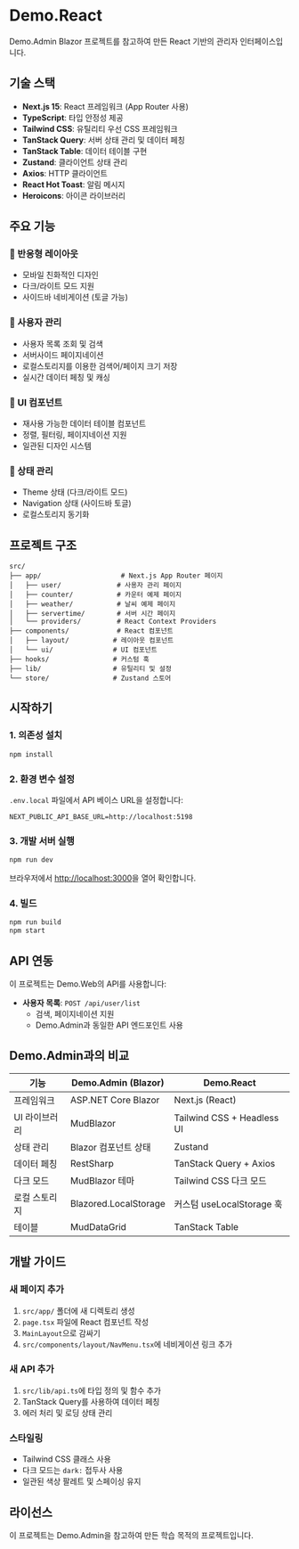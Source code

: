 # Demo.React

Demo.Admin Blazor 프로젝트를 참고하여 만든 React 기반의 관리자 인터페이스입니다.

## 기술 스택

- **Next.js 15**: React 프레임워크 (App Router 사용)
- **TypeScript**: 타입 안정성 제공
- **Tailwind CSS**: 유틸리티 우선 CSS 프레임워크
- **TanStack Query**: 서버 상태 관리 및 데이터 페칭
- **TanStack Table**: 데이터 테이블 구현
- **Zustand**: 클라이언트 상태 관리
- **Axios**: HTTP 클라이언트
- **React Hot Toast**: 알림 메시지
- **Heroicons**: 아이콘 라이브러리

## 주요 기능

### 📱 반응형 레이아웃
- 모바일 친화적인 디자인
- 다크/라이트 모드 지원
- 사이드바 네비게이션 (토글 가능)

### 👥 사용자 관리
- 사용자 목록 조회 및 검색
- 서버사이드 페이지네이션
- 로컬스토리지를 이용한 검색어/페이지 크기 저장
- 실시간 데이터 페칭 및 캐싱

### 🎨 UI 컴포넌트
- 재사용 가능한 데이터 테이블 컴포넌트
- 정렬, 필터링, 페이지네이션 지원
- 일관된 디자인 시스템

### 🔄 상태 관리
- Theme 상태 (다크/라이트 모드)
- Navigation 상태 (사이드바 토글)
- 로컬스토리지 동기화

## 프로젝트 구조

```
src/
├── app/                    # Next.js App Router 페이지
│   ├── user/              # 사용자 관리 페이지
│   ├── counter/           # 카운터 예제 페이지
│   ├── weather/           # 날씨 예제 페이지
│   ├── servertime/        # 서버 시간 페이지
│   └── providers/         # React Context Providers
├── components/            # React 컴포넌트
│   ├── layout/           # 레이아웃 컴포넌트
│   └── ui/               # UI 컴포넌트
├── hooks/                # 커스텀 훅
├── lib/                  # 유틸리티 및 설정
└── store/                # Zustand 스토어
```

## 시작하기

### 1. 의존성 설치
```bash
npm install
```

### 2. 환경 변수 설정
`.env.local` 파일에서 API 베이스 URL을 설정합니다:
```
NEXT_PUBLIC_API_BASE_URL=http://localhost:5198
```

### 3. 개발 서버 실행
```bash
npm run dev
```

브라우저에서 [http://localhost:3000](http://localhost:3000)을 열어 확인합니다.

### 4. 빌드
```bash
npm run build
npm start
```

## API 연동

이 프로젝트는 Demo.Web의 API를 사용합니다:

- **사용자 목록**: `POST /api/user/list`
  - 검색, 페이지네이션 지원
  - Demo.Admin과 동일한 API 엔드포인트 사용

## Demo.Admin과의 비교

| 기능 | Demo.Admin (Blazor) | Demo.React |
|------|---------------------|------------|
| 프레임워크 | ASP.NET Core Blazor | Next.js (React) |
| UI 라이브러리 | MudBlazor | Tailwind CSS + Headless UI |
| 상태 관리 | Blazor 컴포넌트 상태 | Zustand |
| 데이터 페칭 | RestSharp | TanStack Query + Axios |
| 다크 모드 | MudBlazor 테마 | Tailwind CSS 다크 모드 |
| 로컬 스토리지 | Blazored.LocalStorage | 커스텀 useLocalStorage 훅 |
| 테이블 | MudDataGrid | TanStack Table |

## 개발 가이드

### 새 페이지 추가
1. `src/app/` 폴더에 새 디렉토리 생성
2. `page.tsx` 파일에 React 컴포넌트 작성
3. `MainLayout`으로 감싸기
4. `src/components/layout/NavMenu.tsx`에 네비게이션 링크 추가

### 새 API 추가
1. `src/lib/api.ts`에 타입 정의 및 함수 추가
2. TanStack Query를 사용하여 데이터 페칭
3. 에러 처리 및 로딩 상태 관리

### 스타일링
- Tailwind CSS 클래스 사용
- 다크 모드는 `dark:` 접두사 사용
- 일관된 색상 팔레트 및 스페이싱 유지

## 라이선스

이 프로젝트는 Demo.Admin을 참고하여 만든 학습 목적의 프로젝트입니다.
